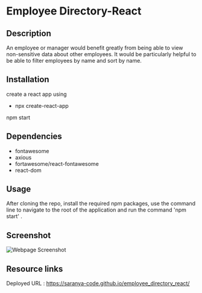# Employee Directory-React

## Description

An employee or manager would benefit greatly from being able to view non-sensitive data about other employees. It would be particularly helpful to be able to filter employees by name and sort by name.

## Installation

create a react app using

 * npx create-react-app <your react app name>

npm start

## Dependencies

* fontawesome
* axious
* fortawesome/react-fontawesome
* react-dom

## Usage

After cloning the repo, install the required npm packages, use the command line to navigate to the root of the application and run the command 'npm start' .

## Screenshot

![Webpage Screenshot](./images/emp-react.gif?raw=true)

## Resource links

Deployed URL : https://saranya-code.github.io/employee_directory_react/



